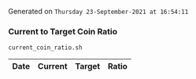 Generated on `Thursday 23-September-2021 at 16:54:11`

### Current to Target Coin Ratio
`current_coin_ratio.sh`

Date|Current|Target|Ratio
---|---|---|---
